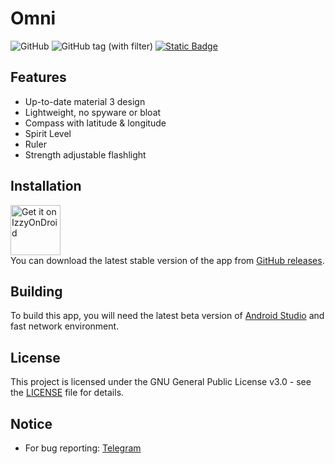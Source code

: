 # Omni
![GitHub](https://img.shields.io/github/license/AkaneFoundation/Omni?style=flat-square&logoColor=white&labelColor=black&color=white)
![GitHub tag (with filter)](https://img.shields.io/github/v/tag/AkaneFoundation/Omni?style=flat-square&logoColor=white&labelColor=black&color=white)
[![Static Badge](https://img.shields.io/badge/Telegram-Content?style=flat-square&logo=telegram&logoColor=black&color=white)](https://t.me/AkaneDev)

## Features
- Up-to-date material 3 design
- Lightweight, no spyware or bloat
- Compass with latitude & longitude
- Spirit Level
- Ruler
- Strength adjustable flashlight

## Installation
[<img src="https://gitlab.com/IzzyOnDroid/repo/-/raw/master/assets/IzzyOnDroid.png" alt="Get it on IzzyOnDroid" height="80">](https://apt.izzysoft.de/fdroid/index/apk/uk.akane.omni)<br>
You can download the latest stable version of the app from [GitHub releases](https://github.com/AkaneFoundation/Omni/releases/latest).

## Building
To build this app, you will need the latest beta version of [Android Studio](https://developer.android.com/studio) and fast network environment.

## License
This project is licensed under the GNU General Public License v3.0 - see the [LICENSE](https://github.com/AkaneFoundation/Omni/blob/master/LICENSE) file for details.

## Notice
- For bug reporting: [Telegram](https://t.me/AkaneDev)
